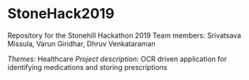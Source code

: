 # StoneHack2019
Repository for the Stonehill Hackathon 2019
Team members: Srivatsava Missula, Varun Giridhar, Dhruv Venkataraman

*Themes:* Healthcare
*Project description:* OCR driven application for identifying medications and storing prescriptions
